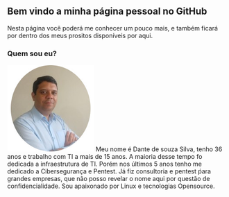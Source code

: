 ## Bem vindo a minha página pessoal no GitHub

Nesta página você poderá me conhecer um pouco mais, e também ficará por dentro dos meus prositos disponíveis por aqui. 

### Quem sou eu?

 

 ![Alt text](https://github.com/dantesilva/me/blob/master/foto1.jpeg "teste") Meu nome é Dante de souza Silva, tenho 36 anos e trabalho com TI a mais de 15 anos. A maioria desse tempo fo dedicada a infraestrutura de TI. Porém nos últimos 5 anos tenho me dedicado a Cibersegurança e Pentest. Já fiz consultoria e pentest ṕara grandes  empresas, que não posso revelar o nome aqui por questão de confidencialidade. Sou apaixonado por Linux e tecnologias Opensource.

